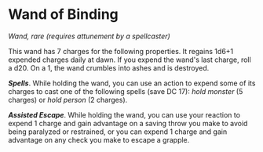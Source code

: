 # Wand of Binding

*Wand, rare (requires attunement by a spellcaster)*

This wand has 7 charges for the following properties. It regains 1d6+1 expended charges daily at dawn. If you expend the wand's last charge, roll a d20. On a 1, the wand crumbles into ashes and is destroyed.

***Spells***. While holding the wand, you can use an action to expend some of its charges to cast one of the following spells (save DC 17): *hold monster* (5 charges) or *hold person* (2 charges).

***Assisted Escape***. While holding the wand, you can use your reaction to expend 1 charge and gain advantage on a saving throw you make to avoid being paralyzed or restrained, or you can expend 1 charge and gain advantage on any check you make to escape a grapple.